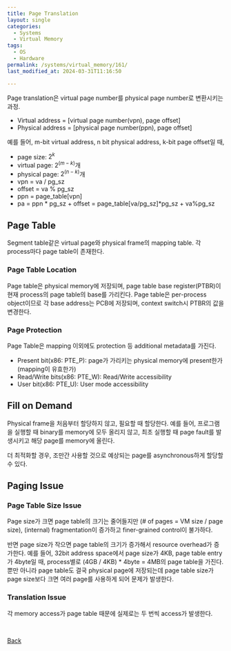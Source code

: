 ```yaml
---
title: Page Translation
layout: single
categories:
  - Systems
  - Virtual Memory
tags:
  - OS
  - Hardware
permalink: /systems/virtual_memory/161/
last_modified_at: 2024-03-31T11:16:50

---
```


Page translation은 virtual page number를 physical page number로 변환시키는 과정.

* Virtual address = \[virtual page number(vpn), page offset\]
* Physical address = \[physical page number(ppn), page offset\]

예를 들어, m-bit virtual address, n bit physical address, k-bit page offset일 때,

* page size: $2^k$
* virtual page: $2^{(m-k)}$개
* physical page: $2^{(n-k)}$개
* vpn = va / pg_sz
* offset = va % pg_sz
* ppn = page_table\[vpn\]
* pa = ppn * pg_sz + offset = page_table\[va/pg_sz\]*pg_sz + va%pg_sz

## Page Table

Segment table같은 virtual page와 physical frame의 mapping table.
각 process마다 page table이 존재한다.

### Page Table Location

Page table은 physical memory에 저장되며,
page table base register(PTBR)이 현재 process의 page table의 base를 가리킨다.
Page table은 per-process object이므로 각 base address는 PCB에 저장되며,
context switch시 PTBR의 값을 변경한다.

### Page Protection

Page Table은 mapping 이외에도 protection 등 additional metadata를 가진다.

* Present bit(x86: PTE_P): page가 가리키는 physical memory에 present한가 (mapping이 유효한가)
* Read/Write bits(x86: PTE_W): Read/Write accessibility
* User bit(x86: PTE_U): User mode accessibility

## Fill on Demand

Physical frame을 처음부터 할당하지 않고, 필요할 때 할당한다.
예를 들어, 프로그램을 실행할 때 binary를 memory에 모두 올리지 않고,
최초 실행할 때 page fault를 발생시키고 해당 page를 memory에 올린다.

더 최적화할 경우, 조만간 사용할 것으로 예상되는 page를 asynchronous하게 할당할 수 있다.

## Paging Issue

### Page Table Size Issue

Page size가 크면 page table의 크기는 줄어들지만 (# of pages = VM size / page size),
(internal) fragmentation이 증가하고 finer-grained control이 불가하다.

반면 page size가 작으면 page table의 크기가 증가해서 resource overhead가 증가한다.
예를 들어, 32bit address space에서 page size가 4KB, page table entry가 4byte일 때,
process별로 (4GB / 4KB) * 4byte = 4MB의 page table을 가진다.
뿐만 아니라 page table도 결국 physical page에 저장되는데 page table size가 page size보다 크면 여러 page를 사용하게 되어 문제가 발생한다.

### Translation Issue

각 memory access가 page table 때문에 실제로는 두 번씩 access가 발생한다.

<br>

[Back](/systems/virtual_memory/)